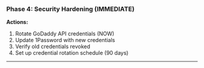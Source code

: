 ### Phase 4: Security Hardening (IMMEDIATE)

**Actions:**

1. Rotate GoDaddy API credentials (NOW)
2. Update 1Password with new credentials
3. Verify old credentials revoked
4. Set up credential rotation schedule (90 days)

---
